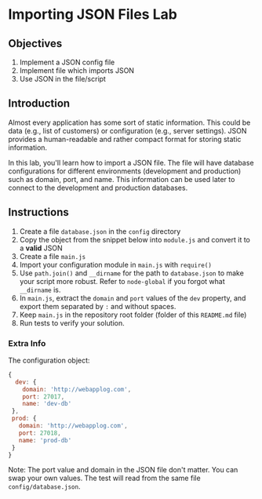 # Importing JSON Files Lab

## Objectives

1. Implement a JSON config file
1. Implement file which imports JSON
1. Use JSON in the file/script

## Introduction

Almost every application has some sort of static information. This could be data (e.g., list of customers) or configuration (e.g., server settings). JSON provides a human-readable and rather compact format for storing static information.

In this lab, you'll learn how to import a JSON file. The file will have database configurations for different environments (development and production) such as domain, port, and name. This information can be used later to connect to the development and production databases.

## Instructions

1. Create a file `database.json` in the `config` directory
2. Copy the object from the snippet below into `module.js` and convert it to a **valid** JSON
3. Create a file `main.js`
4. Import your configuration module in `main.js` with `require()`
5. Use `path.join()` and `__dirname` for the path to `database.json` to make your script more robust. Refer to `node-global` if you forgot what `__dirname` is.
5. In `main.js`, extract the `domain` and `port` values of the `dev` property, and export them separated by `:` and without spaces.
6. Keep `main.js` in the repository root folder (folder of this `README.md` file)
6. Run tests to verify your solution.

### Extra Info

The configuration object:

```js
{
  dev: {
    domain: 'http://webapplog.com',
    port: 27017,
    name: 'dev-db'
 },
 prod: {
   domain: 'http://webapplog.com',
   port: 27018,
   name: 'prod-db'
 }
}
```

Note: The port value and domain in the JSON file don't matter. You can swap your own values. The test will read from the same file `config/database.json`.